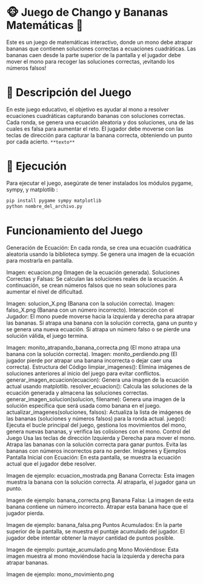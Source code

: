 # 🐵 Juego de Chango y Bananas Matemáticas 🍌
Este es un juego de matemáticas interactivo, donde un mono debe atrapar bananas que contienen soluciones correctas a ecuaciones cuadráticas. Las bananas caen desde la parte superior de la pantalla y el jugador debe mover el mono para recoger las soluciones correctas, ¡evitando los números falsos!

# 📝 Descripción del Juego
En este juego educativo, el objetivo es ayudar al mono a resolver ecuaciones cuadráticas capturando bananas con soluciones correctas. Cada ronda, se genera una ecuación aleatoria y dos soluciones, una de las cuales es falsa para aumentar el reto. El jugador debe moverse con las teclas de dirección para capturar la banana correcta, obteniendo un punto por cada acierto. `**texto**`

# 🚀 Ejecución
Para ejecutar el juego, asegúrate de tener instalados los módulos pygame, sympy, y matplotlib :
```bash
pip install pygame sympy matplotlib
python nombre_del_archivo.py
```

# Funcionamiento del Juego
Generación de Ecuación: En cada ronda, se crea una ecuación cuadrática aleatoria usando la biblioteca sympy. Se genera una imagen de la ecuación para mostrarla en pantalla.

Imagen: ecuacion.png (Imagen de la ecuación generada).
Soluciones Correctas y Falsas: Se calculan las soluciones reales de la ecuación. A continuación, se crean números falsos que no sean soluciones para aumentar el nivel de dificultad.

Imagen: solucion_X.png (Banana con la solución correcta).
Imagen: falso_X.png (Banana con un número incorrecto).
Interacción con el Jugador: El mono puede moverse hacia la izquierda y derecha para atrapar las bananas. Si atrapa una banana con la solución correcta, gana un punto y se genera una nueva ecuación. Si atrapa un número falso o se pierde una solución válida, el juego termina.

Imagen: monito_atrapando_banana_correcta.png (El mono atrapa una banana con la solución correcta).
Imagen: monito_perdiendo.png (El jugador pierde por atrapar una banana incorrecta o dejar caer una correcta).
Estructura del Código
limpiar_imagenes(): Elimina imágenes de soluciones anteriores al inicio del juego para evitar conflictos.
generar_imagen_ecuacion(ecuacion): Genera una imagen de la ecuación actual usando matplotlib.
resolver_ecuacion(): Calcula las soluciones de la ecuación generada y almacena las soluciones correctas.
generar_imagen_solucion(solucion, filename): Genera una imagen de la solución específica que será usada como banana en el juego.
actualizar_imagenes(soluciones, falsos): Actualiza la lista de imágenes de las bananas (soluciones y números falsos) para la ronda actual.
juego(): Ejecuta el bucle principal del juego, gestiona los movimientos del mono, genera nuevas bananas, y verifica las colisiones con el mono.
Control del Juego
Usa las teclas de dirección Izquierda y Derecha para mover el mono.
Atrapa las bananas con la solución correcta para ganar puntos.
Evita las bananas con números incorrectos para no perder.
Imágenes y Ejemplos
Pantalla Inicial con Ecuación: En esta pantalla, se muestra la ecuación actual que el jugador debe resolver.

Imagen de ejemplo: ecuacion_mostrada.png
Banana Correcta: Esta imagen muestra la banana con la solución correcta. Al atraparla, el jugador gana un punto.

Imagen de ejemplo: banana_correcta.png
Banana Falsa: La imagen de esta banana contiene un número incorrecto. Atrapar esta banana hace que el jugador pierda.

Imagen de ejemplo: banana_falsa.png
Puntos Acumulados: En la parte superior de la pantalla, se muestra el puntaje acumulado del jugador. El jugador debe intentar obtener la mayor cantidad de puntos posible.

Imagen de ejemplo: puntaje_acumulado.png
Mono Moviéndose: Esta imagen muestra al mono moviéndose hacia la izquierda y derecha para atrapar bananas.

Imagen de ejemplo: mono_movimiento.png

